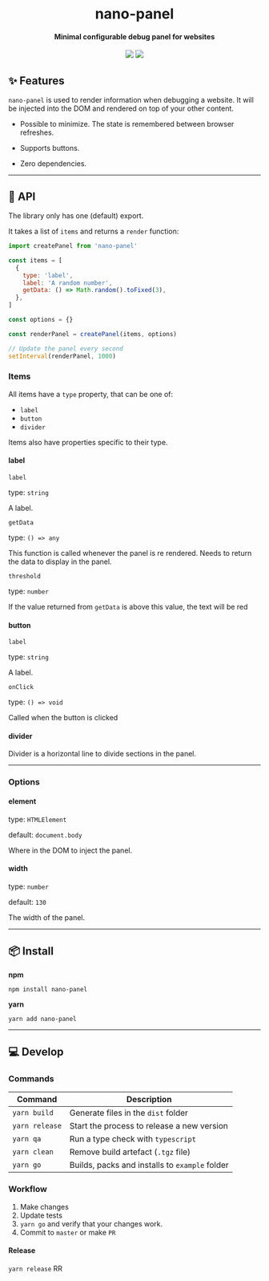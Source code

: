 <h1 align="center">
  nano-panel
</h1>
<h4 align="center">
  Minimal configurable debug panel for websites
</h4>

<div align="center">
  <img src="https://badgen.net/npm/v/nano-panel?icon=npm" />
  <img src="https://badgen.net/bundlephobia/minzip/nano-panel" />
</div>

## :sparkles: Features

`nano-panel` is used to render information when debugging a website. It will be injected into the DOM and rendered on top of your other content.

- Possible to minimize. The state is remembered between browser refreshes.

- Supports buttons.

- Zero dependencies.

---

## :newspaper: API

The library only has one (default) export.

It takes a list of `items` and returns a `render` function:

```js
import createPanel from 'nano-panel'

const items = [
  {
    type: 'label',
    label: 'A random number',
    getData: () => Math.random().toFixed(3),
  },
]

const options = {}

const renderPanel = createPanel(items, options)

// Update the panel every second
setInterval(renderPanel, 1000)
```

### Items

All items have a `type` property, that can be one of:

- `label`
- `button`
- `divider`

Items also have properties specific to their type.

#### label

`label`

type: `string`

A label.

`getData`

type: `() => any`

This function is called whenever the panel is re rendered. Needs to return the data to display in the panel.

`threshold`

type: `number`

If the value returned from `getData` is above this value, the text will be red

#### button

`label`

type: `string`

A label.

`onClick`

type: `() => void`

Called when the button is clicked

#### divider

Divider is a horizontal line to divide sections in the panel.

---

### Options

#### element

type: `HTMLElement`

default: `document.body`

Where in the DOM to inject the panel.

#### width

type: `number`

default: `130`

The width of the panel.

---

## :package: Install

**npm**

```
npm install nano-panel
```

**yarn**

```
yarn add nano-panel
```

---

## :computer: Develop

### Commands

| Command        | Description                                    |
| -------------- | ---------------------------------------------- |
| `yarn build`   | Generate files in the `dist` folder            |
| `yarn release` | Start the process to release a new version     |
| `yarn qa`      | Run a type check with `typescript`             |
| `yarn clean`   | Remove build artefact (`.tgz` file)            |
| `yarn go`      | Builds, packs and installs to `example` folder |

### Workflow

1. Make changes
2. Update tests
3. `yarn go` and verify that your changes work.
4. Commit to `master` or make `PR`

#### Release

`yarn release`
RR

